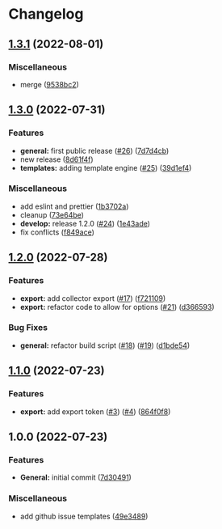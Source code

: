 # Changelog

## [1.3.1](https://github.com/versumstudios/cli/compare/v1.3.0...v1.3.1) (2022-08-01)


### Miscellaneous

* merge ([9538bc2](https://github.com/versumstudios/cli/commit/9538bc27dfb8b82c9fa6900ab167166fddc5fdd1))

## [1.3.0](https://github.com/versumstudios/cli/compare/v1.2.0...v1.3.0) (2022-07-31)


### Features

* **general:** first public release ([#26](https://github.com/versumstudios/cli/issues/26)) ([7d7d4cb](https://github.com/versumstudios/cli/commit/7d7d4cb44daf5542d16933f2150213126222ae9e))
* new release ([8d61f4f](https://github.com/versumstudios/cli/commit/8d61f4ffca87f6c4511d2a397608b1606f1c0cb2))
* **templates:** adding template engine ([#25](https://github.com/versumstudios/cli/issues/25)) ([39d1ef4](https://github.com/versumstudios/cli/commit/39d1ef4106dc068e8ed6a0d59e2c19e13593dce8))


### Miscellaneous

* add eslint and prettier ([1b3702a](https://github.com/versumstudios/cli/commit/1b3702ab25383627c87d26f8ad8f5e4bd34b47fe))
* cleanup ([73e64be](https://github.com/versumstudios/cli/commit/73e64be309c627aca47f88eb6ec357b11f490cc1))
* **develop:** release 1.2.0 ([#24](https://github.com/versumstudios/cli/issues/24)) ([1e43ade](https://github.com/versumstudios/cli/commit/1e43adefa26ba6db4f87740254e29b3c4cb1dd89))
* fix conflicts ([f849ace](https://github.com/versumstudios/cli/commit/f849ace9e805efe2530e2d4effd934cea7ddabac))

## [1.2.0](https://github.com/versumstudios/cli/compare/v1.1.0...v1.2.0) (2022-07-28)

### Features

- **export:** add collector export ([#17](https://github.com/versumstudios/cli/issues/17)) ([f721109](https://github.com/versumstudios/cli/commit/f7211096b77789a14c9d4b4714b59ff3ac56fc68))
- **export:** refactor code to allow for options ([#21](https://github.com/versumstudios/cli/issues/21)) ([d366593](https://github.com/versumstudios/cli/commit/d366593be3495d301f8c44362a1be1a78c25f333))

### Bug Fixes

- **general:** refactor build script ([#18](https://github.com/versumstudios/cli/issues/18)) ([#19](https://github.com/versumstudios/cli/issues/19)) ([d1bde54](https://github.com/versumstudios/cli/commit/d1bde54a7e539bc23bceb11cc1574ddb9fd9b068))

## [1.1.0](https://github.com/versumstudios/cli/compare/v1.0.0...v1.1.0) (2022-07-23)

### Features

- **export:** add export token ([#3](https://github.com/versumstudios/cli/issues/3)) ([#4](https://github.com/versumstudios/cli/issues/4)) ([864f0f8](https://github.com/versumstudios/cli/commit/864f0f8a423938715e9331e6f458c422ab27a165))

## 1.0.0 (2022-07-23)

### Features

- **General:** initial commit ([7d30491](https://github.com/versumstudios/cli/commit/7d3049152d19ce89fc0c7513ebb7243f017ebf47))

### Miscellaneous

- add github issue templates ([49e3489](https://github.com/versumstudios/cli/commit/49e3489c1259215ad88acb68f8742aad6982e853))
